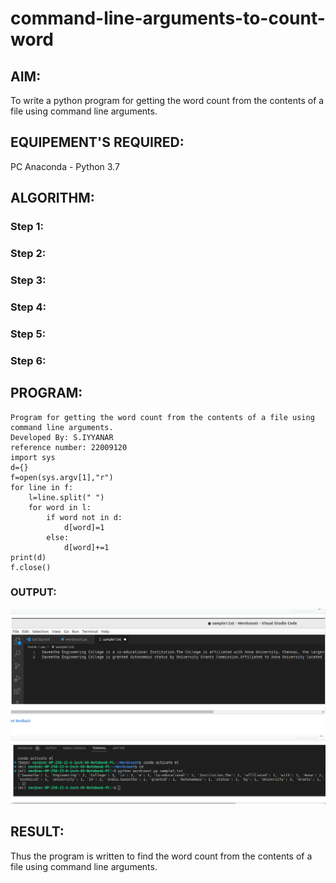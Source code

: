 # command-line-arguments-to-count-word
## AIM:
To write a python program for getting the word count from the contents of a file using command line arguments.
## EQUIPEMENT'S REQUIRED: 
PC
Anaconda - Python 3.7
## ALGORITHM: 
### Step 1:

### Step 2: 
 
### Step 3: 

### Step 4:  

### Step 5: 

### Step 6: 

## PROGRAM:
```
Program for getting the word count from the contents of a file using command line arguments.
Developed By: S.IYYANAR
reference number: 22009120
import sys
d={}
f=open(sys.argv[1],"r")
for line in f:
    l=line.split(" ")
    for word in l:
        if word not in d:
            d[word]=1
        else:
            d[word]+=1
print(d)
f.close()
```
### OUTPUT:
![OUTPUT](./command%20line%20argument%20output%201.png)
![OUTPUT](./command%20line%20argument%20output%202.png)


## RESULT:
Thus the program is written to find the word count from the contents of a file using command line arguments.
